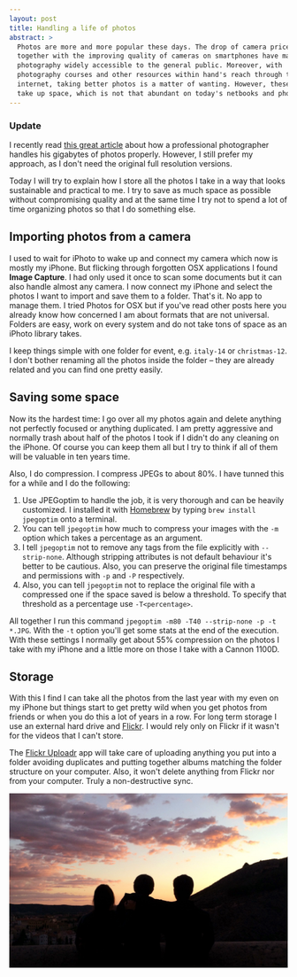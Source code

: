 ```yaml
---
layout: post
title: Handling a life of photos
abstract: >
  Photos are more and more popular these days. The drop of camera prices
  together with the improving quality of cameras on smartphones have made
  photography widely accessible to the general public. Moreover, with
  photography courses and other resources within hand's reach through the
  internet, taking better photos is a matter of wanting. However, these photos
  take up space, which is not that abundant on today's netbooks and phones.
---
```


### Update
I recently read [this great
article](http://paulstamatiou.com/storage-for-photographers-part-2/ "An article
about professional photo storage") about how a professional photographer handles
his gigabytes of photos properly. However, I still prefer my approach, as I don't
need the original full resolution versions.

Today I will try to explain how I store all the photos I take in a way that
looks sustainable and practical to me. I try to save as much space as possible
without compromising quality and at the same time I try not to spend a lot of
time organizing photos so that I do something else.

## Importing photos from a camera

I used to wait for iPhoto to wake up and connect my camera which now is mostly
my iPhone. But flicking through forgotten OSX applications I found **Image
Capture**. I had only used it once to scan some documents but it can also handle
almost any camera. I now connect my iPhone and select the photos I want to
import and save them to a folder. That's it. No app to manage them. I tried
Photos for OSX but if you've read other posts here you already know how
concerned I am about formats that are not universal. Folders are easy, work on
every system and do not take tons of space as an iPhoto library takes.

I keep things simple with one folder for event, e.g. `italy-14` or
`christmas-12`. I don't bother renaming all the photos inside the folder – they
are already related and you can find one pretty easily.

## Saving some space

Now its the hardest time: I go over all my photos again and delete anything not
perfectly focused or anything duplicated. I am pretty aggressive and normally
trash about half of the photos I took if I didn't do any cleaning on the iPhone.
Of course you can keep them all but I try to think if all of them will be
valuable in ten years time.

Also, I do compression. I compress JPEGs to about 80%. I have tunned this for a
while and I do the following:

1. Use JPEGoptim to handle the job, it is very thorough and can be heavily
   customized. I installed it with [Homebrew](http://brew.sh "Homebrew page") by
   typing `brew install jpegoptim` onto a terminal.
2. You can tell `jpegoptim` how much to compress your images with the `-m`
   option which takes a percentage as an argument.
3. I tell `jpegoptim` not to remove any tags from the file explicitly with
   `--strip-none`. Although stripping attributes is not default behaviour it's
   better to be cautious. Also, you can preserve the original file timestamps
   and permissions with `-p` and `-P` respectively.
4. Also, you can tell `jpegoptim` not to replace the original file with a
   compressed one if the space saved is below a threshold. To specify that
   threshold as a percentage use `-T<percentage>`.

All together I run this command `jpegoptim -m80 -T40 --strip-none -p -t *.JPG`.
With the `-t` option you'll get some stats at the end of the execution. With
these settings I normally get about 55% compression on the photos I take with my
iPhone and a little more on those I take with a Cannon 1100D.

## Storage

With this I find I can take all the photos from the last year with my even on my
iPhone but things start to get pretty wild when you get photos from friends or
when you do this a lot of years in a row. For long term storage I use an
external hard drive and [Flickr](https://www.flickr.com/ "Flickr homepage"). I
would rely only on Flickr if it wasn't for the videos that I can't store.

The [Flickr Uploadr](https://www.flickr.com/tools/ "Flickr Tools") app will take
care of uploading anything you put into a folder avoiding duplicates and putting
together albums matching the folder structure on your computer. Also, it won't
delete anything from Flickr nor from your computer. Truly a non-destructive
sync.

![Cuenca 2015](/img/posts/2015/cuenca.jpg)
